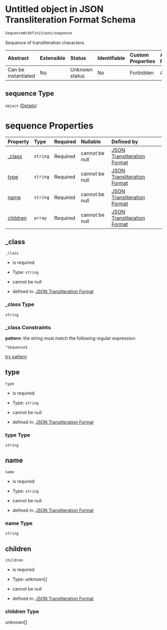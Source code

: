 # Untitled object in JSON Transliteration Format Schema

```txt
Sequence#/definitions/sequence
```

Sequence of transliteration characters.

| Abstract            | Extensible | Status         | Identifiable | Custom Properties | Additional Properties | Access Restrictions | Defined In                                                            |
| :------------------ | :--------- | :------------- | :----------- | :---------------- | :-------------------- | :------------------ | :-------------------------------------------------------------------- |
| Can be instantiated | No         | Unknown status | No           | Forbidden         | Allowed               | none                | [JTF.schema.json\*](../../out/JTF.schema.json "open original schema") |

## sequence Type

`object` ([Details](jtf-definitions-sequence.md))

# sequence Properties

| Property              | Type     | Required | Nullable       | Defined by                                                                                                                          |
| :-------------------- | :------- | :------- | :------------- | :---------------------------------------------------------------------------------------------------------------------------------- |
| [\_class](#_class)    | `string` | Required | cannot be null | [JSON Transliteration Format](jtf-definitions-sequence-properties-_class.md "Sequence#/definitions/sequence/properties/_class")     |
| [type](#type)         | `string` | Required | cannot be null | [JSON Transliteration Format](jtf-definitions-sequence-properties-type.md "Sequence#/definitions/sequence/properties/type")         |
| [name](#name)         | `string` | Required | cannot be null | [JSON Transliteration Format](jtf-definitions-sequence-properties-name.md "Sequence#/definitions/sequence/properties/name")         |
| [children](#children) | `array`  | Required | cannot be null | [JSON Transliteration Format](jtf-definitions-sequence-properties-children.md "Sequence#/definitions/sequence/properties/children") |

## \_class



`_class`

*   is required

*   Type: `string`

*   cannot be null

*   defined in: [JSON Transliteration Format](jtf-definitions-sequence-properties-_class.md "Sequence#/definitions/sequence/properties/_class")

### \_class Type

`string`

### \_class Constraints

**pattern**: the string must match the following regular expression:&#x20;

```regexp
^Sequence$
```

[try pattern](https://regexr.com/?expression=%5ESequence%24 "try regular expression with regexr.com")

## type



`type`

*   is required

*   Type: `string`

*   cannot be null

*   defined in: [JSON Transliteration Format](jtf-definitions-sequence-properties-type.md "Sequence#/definitions/sequence/properties/type")

### type Type

`string`

## name



`name`

*   is required

*   Type: `string`

*   cannot be null

*   defined in: [JSON Transliteration Format](jtf-definitions-sequence-properties-name.md "Sequence#/definitions/sequence/properties/name")

### name Type

`string`

## children



`children`

*   is required

*   Type: unknown\[]

*   cannot be null

*   defined in: [JSON Transliteration Format](jtf-definitions-sequence-properties-children.md "Sequence#/definitions/sequence/properties/children")

### children Type

unknown\[]
